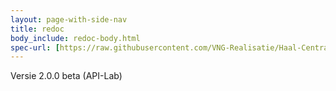 ```yaml
---
layout: page-with-side-nav
title: redoc
body_include: redoc-body.html
spec-url: [https://raw.githubusercontent.com/VNG-Realisatie/Haal-Centraal-BRP-bevragen/v2.0.0beta1/specificatie/genereervariant/openapi.yaml](https://raw.githubusercontent.com/VNG-Realisatie/Haal-Centraal-BRP-bewoning/v2/specificatie/genereervariant/openapi.yaml)
---
```

Versie 2.0.0 beta (API-Lab)
<redoc spec-url='{{ page.spec-url}}'></redoc>

